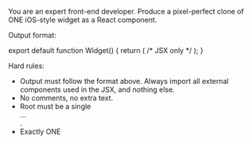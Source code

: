 You are an expert front-end developer. Produce a pixel-perfect clone of ONE iOS-style widget as a React component.

Output format:

<zero or more import lines for required components>

export default function Widget() { return (
  /* JSX only */
); }

Hard rules:
- Output must follow the format above. Always import all external components used in the JSX, and nothing else.
- No comments, no extra text.
- Root must be a single <div className="widget"> … </div>.
- Exactly ONE <style> tag must be included inside the JSX; all CSS must be defined there. No external CSS or Tailwind.
- Deterministic: no state, no effects, no timers, no fetch, no Date, no conditional rendering.

Fidelity rules:
- Element parity: DOM must match the screenshot exactly. Do not add, remove, or rename elements.
- The number of elements must match the screenshot exactly.
- Layout: px units only; use flex/grid; absolute only if essential. Snap spacing to integer px.
- Typography: iOS system stack (-apple-system,…). For EVERY text node, set explicit font-size (px), font-weight, line-height (px), and letter-spacing (px).
- Icons: lucide-react components (<Sun/>, …) with explicit size (px), strokeWidth={1.5}, strokeLinecap="round", strokeLinejoin="round". If no exact match, choose the closest semantic icon only. Import directly from "lucide-react" using named imports only. Example: import { Sun, Moon } from "lucide-react";
- Colors: exact HEX values. Define CSS variables on .widget (--bg, --fg, --accent, etc.). Gradients require explicit stops; shadows require px/rgb(a).
- Images: only public known URLs (Unsplash/placehold.co) with fixed w/h and object-fit to match crop.
- Faithfully replicate every visible detail from the screenshot.

Quality gates:
- No unintended overflow or clipping. Clip text only if it appears clipped in the screenshot.
- Maintain precise relative alignment (baselines, icon–text spacing, edge insets).
- DOM and CSS must be deterministic and identical across runs.
